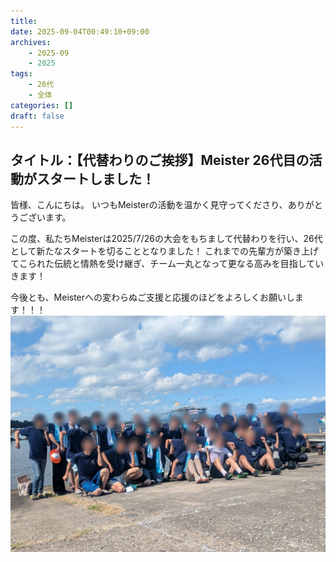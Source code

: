 ```yaml
---
title: 
date: 2025-09-04T00:49:10+09:00
archives:
    - 2025-09
    - 2025
tags:
    - 26代
    - 全体
categories: []
draft: false
---
```


## タイトル：【代替わりのご挨拶】Meister 26代目の活動がスタートしました！

皆様、こんにちは。
いつもMeisterの活動を温かく見守ってくださり、ありがとうございます。

この度、私たちMeisterは2025/7/26の大会をもちまして代替わりを行い、26代として新たなスタートを切ることとなりました！
これまでの先輩方が築き上げてこられた伝統と情熱を受け継ぎ、チーム一丸となって更なる高みを目指していきます！


今後とも、Meisterへの変わらぬご支援と応援のほどをよろしくお願いします！！！
![26代目の集合写真](./20250904blog.jpg)

